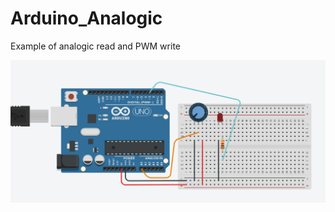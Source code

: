 # Arduino_Analogic
Example of analogic read and PWM write

![analogic read and PWM write example](https://github.com/Leoruiz197/Arduino_Analogic/blob/main/analogic.png)
